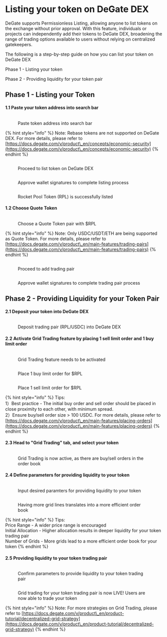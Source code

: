 # Listing your token on DeGate DEX

DeGate supports Permissionless Listing, allowing anyone to list tokens on the exchange without prior approval. With this feature, individuals or projects can independently add their tokens to DeGate DEX, broadening the range of trading options available to users without relying on centralized gatekeepers.

The following is a step-by-step guide on how you can list your token on DeGate DEX

Phase 1 - Listing your token

Phase 2 - Providing liquidity for your token pair

## Phase 1 - Listing your Token

#### 1.1 Paste your token address into search bar

<figure><img src="../.gitbook/assets/image (34).png" alt=""><figcaption><p>Paste token address into search bar</p></figcaption></figure>

{% hint style="info" %}
Note: Rebase tokens are not supported on DeGate DEX. For more details, please refer to [https://docs.degate.com/v/product\_en/concepts/economic-security](https://docs.degate.com/v/product\_en/concepts/economic-security)
{% endhint %}

<figure><img src="../.gitbook/assets/image (35).png" alt=""><figcaption><p>Proceed to list token on DeGate DEX</p></figcaption></figure>

<figure><img src="../.gitbook/assets/image (37).png" alt=""><figcaption><p>Approve wallet signatures to complete listing process</p></figcaption></figure>

<figure><img src="../.gitbook/assets/image (39).png" alt=""><figcaption><p>Rocket Pool Token (RPL) is successfully listed</p></figcaption></figure>

#### 1.2 Choose Quote Token

<figure><img src="../.gitbook/assets/image (41).png" alt=""><figcaption><p>Choose a Quote Token pair with $RPL</p></figcaption></figure>

{% hint style="info" %}
Note: Only USDC/USDT/ETH are being supported as Quote Token. For more details, please refer to [https://docs.degate.com/v/product\_en/main-features/trading-pairs](https://docs.degate.com/v/product\_en/main-features/trading-pairs)
{% endhint %}

<figure><img src="../.gitbook/assets/image (42).png" alt=""><figcaption><p>Proceed to add trading pair</p></figcaption></figure>

<figure><img src="../.gitbook/assets/image (43).png" alt=""><figcaption><p>Approve wallet signatures to complete trading pair process</p></figcaption></figure>

## Phase 2 - Providing Liquidity for your Token Pair

#### 2.1 Deposit your token into DeGate DEX

<figure><img src="../.gitbook/assets/image (44).png" alt=""><figcaption><p>Deposit trading pair (RPL/USDC) into DeGate DEX</p></figcaption></figure>

#### 2.2 Activate Grid Trading feature by placing 1 sell limit order and 1 buy limit order

<figure><img src="../.gitbook/assets/image (45).png" alt=""><figcaption><p>Grid Trading feature needs to be activated</p></figcaption></figure>

<figure><img src="../.gitbook/assets/image (46).png" alt=""><figcaption><p>Place 1 buy limit order for $RPL</p></figcaption></figure>

<figure><img src="../.gitbook/assets/image (47).png" alt=""><figcaption><p>Place 1 sell limit order for $RPL</p></figcaption></figure>

{% hint style="info" %}
Tips:\
1）Best practice - The initial buy order and sell order should be placed in close proximity to each other, with minimum spread.\
2）Ensure buy/sell order size > 100 USDC. For more details, please refer to [https://docs.degate.com/v/product\_en/main-features/placing-orders](https://docs.degate.com/v/product\_en/main-features/placing-orders)
{% endhint %}

#### 2.3 Head to "Grid Trading" tab, and select your token

<figure><img src="../.gitbook/assets/image (48).png" alt=""><figcaption><p>Grid Trading is now active, as there are buy/sell orders in the order book</p></figcaption></figure>

#### 2.4 Define parameters for providing liquidity to your token

<figure><img src="../.gitbook/assets/image (49).png" alt=""><figcaption><p>Input desired paramters for providing liquidity to your token</p></figcaption></figure>

<figure><img src="../.gitbook/assets/image (50).png" alt=""><figcaption><p>Having more grid lines translates into a more efficient order book</p></figcaption></figure>

{% hint style="info" %}
Tips:\
Price Range - A wider price range is encouraged\
Initial Allocation - Higher allocation results in deeper liquidity for your token trading pair\
Number of Grids - More grids lead to a more efficient order book for your token
{% endhint %}

#### 2.5 Providing liquidity to your token trading pair

<figure><img src="../.gitbook/assets/image (51).png" alt=""><figcaption><p>Confirm parameters to provide liquidity to your token trading pair</p></figcaption></figure>

<figure><img src="../.gitbook/assets/image (52).png" alt=""><figcaption><p>Grid trading for your token trading pair is now LIVE! Users are now able to trade your token</p></figcaption></figure>

{% hint style="info" %}
Note: For more strategies on Grid Trading, please refer to [https://docs.degate.com/v/product\_en/product-tutorial/decentralized-grid-strategy](https://docs.degate.com/v/product\_en/product-tutorial/decentralized-grid-strategy)
{% endhint %}
